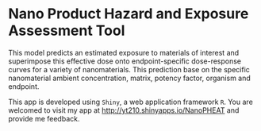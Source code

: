 Nano Product Hazard and Exposure Assessment Tool
================================================

This model predicts an estimated exposure to materials of interest and superimpose this effective dose onto endpoint-specific dose-response curves for a variety of nanomaterials. This prediction base on the specific nanomaterial ambient concentration, matrix, potency factor, organism and endpoint.

This app is developed using `Shiny`, a web application framework `R`. You are welcomed to visit my app at http://yt210.shinyapps.io/NanoPHEAT and provide me feedback.
